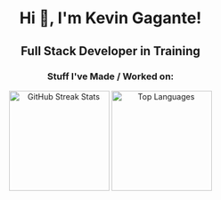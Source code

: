 <h1 align="center"> Hi 👋, I'm Kevin Gagante!</h1>

<h2 align="center">Full Stack Developer in Training</h3>

<h3 align ="center"> Stuff I've Made / Worked on:</h3>


<div align="center">
  <img src="https://github-readme-streak-stats.herokuapp.com/?user=xuAMINE&theme=dark&background=000000&ring=00FF00&fire=00FF00&currStreakLabel=00FF00&sideLabels=FFFFFF" alt="GitHub Streak Stats" height="180px"/>

<img src="https://github-readme-stats.vercel.app/api/top-langs/?username=xuAMINE&layout=compact&theme=dark&bg_color=000000&title_color=FFFFFF&text_color=FFFFFF&icon_color=00FF00" alt="Top Languages" height="180px"/>

</div>
